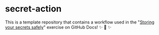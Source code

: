 # secret-action

This is a template repository that contains a workflow used in the "[Storing your secrets safely](https://docs.github.com/en/get-started/learning-to-code/storing-your-secrets-safely)" exercise on GitHub Docs! ✨ 🔐 ✨
